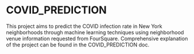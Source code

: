 # COVID_PREDICTION

This project aims to predict the COVID infection rate in New York neighborhoods through machine learning techniques using neighborhood venue information requested from FourSquare. Comprehensive explanation of the project can be found in the COVID_PREDICTION doc. 
